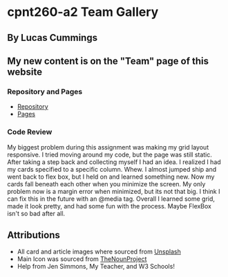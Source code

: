 # cpnt260-a2 Team Gallery
## By Lucas Cummings

## My new content is on the "Team" page of this website

### Repository and Pages
* [Repository](https://github.com/lucas-cq/cpnt260-a2)
* [Pages](https://lucas-cq.github.io/cpnt260-a2/team.html)


### Code Review
My biggest problem during this assignment was making my grid layout responsive. I tried moving around my code, but the page
was still static. After taking a step back and collecting myself I had an idea. I realized I had my cards specified to a specific column. Whew. I almost jumped ship and went back to flex box, but I held on and learned something new. Now my cards fall beneath each other when you minimize the screen. My only problem now is a margin error when minimized, but its not that big. I think I can fix this in the future with an @media tag. Overall I learned some grid, made it look pretty, and had some fun with the process. Maybe FlexBox isn't so bad after all.

## Attributions
* All card and article images where sourced from [Unsplash](https://unsplash.com/)
* Main Icon was sourced from [TheNounProject](https://thenounproject.com/term/turbo/)
* Help from Jen Simmons, My Teacher, and W3 Schools!
